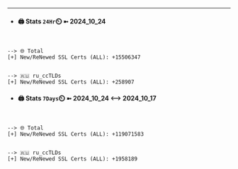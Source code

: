 

---
- #### 🖨️ **Stats** `24Hr`⏲️ ➼ 2024_10_24
```console


--> 🌐 Total
[+] New/ReNewed SSL Certs (ALL): +15506347


--> 🇷🇺 ru_ccTLDs
[+] New/ReNewed SSL Certs (ALL): +258907

```

- #### 🖨️ **Stats** `7Days`⏲️ ➼ 2024_10_24 <--> 2024_10_17
```console


--> 🌐 Total
[+] New/ReNewed SSL Certs (ALL): +119071583


--> 🇷🇺 ru_ccTLDs
[+] New/ReNewed SSL Certs (ALL): +1958189

```


